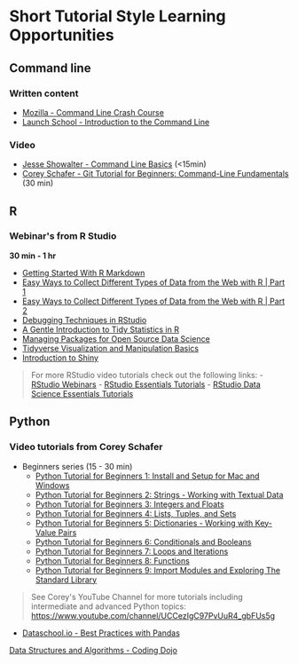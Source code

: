 # Short Tutorial Style Learning Opportunities

## Command line
### Written content
- [Mozilla - Command Line Crash Course](https://developer.mozilla.org/en-US/docs/Learn/Tools_and_testing/Understanding_client-side_tools/Command_line)
- [Launch School - Introduction to the Command Line](https://launchschool.com/books/command_line/read/introduction)

### Video
- [Jesse Showalter - Command Line Basics](https://www.youtube.com/watch?v=5XgBd6rjuDQ[]) (<15min)
- [Corey Schafer - Git Tutorial for Beginners: Command-Line Fundamentals](https://www.youtube.com/watch?v=HVsySz-h9r4) (30 min)

## R
### Webinar's from R Studio

__30 min - 1 hr__

- [Getting Started With R Markdown](https://www.rstudio.com/resources/webinars/getting-started-with-r-markdown/)
- [Easy Ways to Collect Different Types of Data from the Web with R | Part 1](https://www.rstudio.com/resources/webinars/part-1-easy-ways-to-collect-different-types-of-data-from-the-web-with-r/)
- [Easy Ways to Collect Different Types of Data from the Web with R | Part 2](https://www.rstudio.com/resources/webinars/part-2-easy-ways-to-collect-different-types-of-data-from-the-web-with-r/)
- [Debugging Techniques in RStudio](https://www.rstudio.com/resources/webinars/debugging-techniques-in-rstudio/)
- [A Gentle Introduction to Tidy Statistics in R](https://www.rstudio.com/resources/webinars/a-gentle-introduction-to-tidy-statistics-in-r/)
- [Managing Packages for Open Source Data Science](https://www.rstudio.com/resources/webinars/managing-packages-for-open-source-data-science/)
- [Tidyverse Visualization and Manipulation Basics](https://www.rstudio.com/resources/webinars/tidyverse-visualization-manipulation-basics/)
- [Introduction to Shiny](https://www.rstudio.com/resources/webinars/introduction-to-shiny/)

> For more RStudio video tutorials check out the following links:
    - [RStudio Webinars](https://www.rstudio.com/resources/webinars/)
    - [RStudio Essentials Tutorials](https://www.rstudio.com/collections/rstudio-essentials/)
    - [RStudio Data Science Essentials Tutorials](https://www.rstudio.com/collections/data-science-essentials/)

## Python 
### Video tutorials from Corey Schafer
-  Beginners series (15 - 30 min)
    - [Python Tutorial for Beginners 1: Install and Setup for Mac and Windows](https://www.youtube.com/watch?v=YYXdXT2l-Gg&list=PL-osiE80TeTt2d9bfVyTiXJA-UTHn6WwU&index=1)
    - [Python Tutorial for Beginners 2: Strings - Working with Textual Data](https://www.youtube.com/watch?v=k9TUPpGqYTo&list=PL-osiE80TeTt2d9bfVyTiXJA-UTHn6WwU&index=2)
    - [Python Tutorial for Beginners 3: Integers and Floats](https://www.youtube.com/watch?v=khKv-8q7YmY&list=PL-osiE80TeTt2d9bfVyTiXJA-UTHn6WwU&index=3)
    - [Python Tutorial for Beginners 4: Lists, Tuples, and Sets](https://www.youtube.com/watch?v=W8KRzm-HUcc&list=PL-osiE80TeTt2d9bfVyTiXJA-UTHn6WwU&index=4)
    - [Python Tutorial for Beginners 5: Dictionaries - Working with Key-Value Pairs](https://www.youtube.com/watch?v=daefaLgNkw0&list=PL-osiE80TeTt2d9bfVyTiXJA-UTHn6WwU&index=5)
    - [Python Tutorial for Beginners 6: Conditionals and Booleans](https://www.youtube.com/watch?v=DZwmZ8Usvnk&list=PL-osiE80TeTt2d9bfVyTiXJA-UTHn6WwU&index=6)
    - [Python Tutorial for Beginners 7: Loops and Iterations](https://www.youtube.com/watch?v=6iF8Xb7Z3wQ&list=PL-osiE80TeTt2d9bfVyTiXJA-UTHn6WwU&index=7)
    - [Python Tutorial for Beginners 8: Functions](https://www.youtube.com/watch?v=9Os0o3wzS_I&list=PL-osiE80TeTt2d9bfVyTiXJA-UTHn6WwU&index=8)
    - [Python Tutorial for Beginners 9: Import Modules and Exploring The Standard Library](https://www.youtube.com/watch?v=CqvZ3vGoGs0&list=PL-osiE80TeTt2d9bfVyTiXJA-UTHn6WwU&index=9)

> See Corey's YouTube Channel for more tutorials including intermediate and advanced Python topics: https://www.youtube.com/channel/UCCezIgC97PvUuR4_gbFUs5g

- [Dataschool.io - Best Practices with Pandas](https://www.dataschool.io/data-science-best-practices-with-pandas/)

[Data Structures and Algorithms - Coding Dojo](https://www.youtube.com/watch?v=bum_19loj9A&list=PLBZBJbE_rGRV8D7XZ08LK6z-4zPoWzu5H)